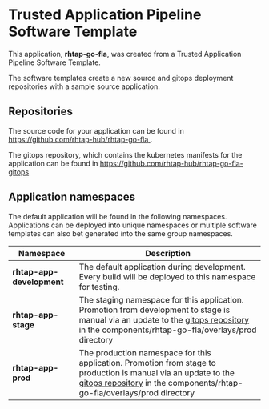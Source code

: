 # Trusted Application Pipeline Software Template

This application, **rhtap-go-fla**, was created from a Trusted Application Pipeline Software Template.

The software templates create a new source and gitops deployment repositories with a sample source application. 

## Repositories

The source code for your application can be found in [https://github.com/rhtap-hub/rhtap-go-fla ](https://github.com/rhtap-hub/rhtap-go-fla ).
 
The gitops repository, which contains the kubernetes manifests for the application can be found in 
[https://github.com/rhtap-hub/rhtap-go-fla-gitops ](https://github.com/rhtap-hub/rhtap-go-fla-gitops ) 

## Application namespaces 

The default application will be found in the following namespaces. Applications can be deployed into unique namespaces or multiple software templates can also bet generated into the same group namespaces.  

|  Namespace   |  Description   |  
| -------- | -------- |   
| **rhtap-app-development** | The default application during development. Every build will be deployed to this namespace for testing. | 
| **rhtap-app-stage** | The staging namespace for this application. Promotion from development to stage is manual via an update to the [gitops repository](https://github.com/rhtap-hub/rhtap-go-fla-gitops ) in the components/rhtap-go-fla/overlays/prod directory |  
| **rhtap-app-prod** | The production namespace for this application. Promotion from stage to production is manual via an update to the [gitops repository](https://github.com/rhtap-hub/rhtap-go-fla-gitops ) in the components/rhtap-go-fla/overlays/prod directory | 